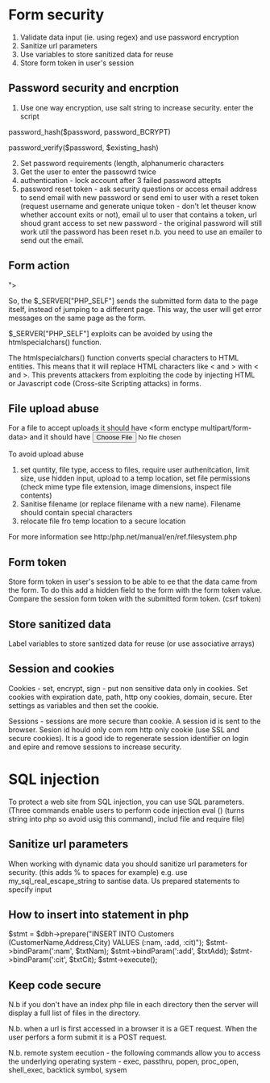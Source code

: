 Form security
==============

1. Validate data input (ie. using regex) and use password encryption
2. Sanitize url parameters
3. Use variables to store sanitized data for reuse
4. Store form token in user's session 

Password security and encrption
-----------------
1. Use one way encryption, use salt string to increase security. enter the script

password_hash($password, password_BCRYPT)

password_verify($password, $existing_hash)

2. Set password requirements (length, alphanumeric characters 
3. Get the user to enter the passowrd twice
4. authentication - lock account after 3 failed password attepts
5. password reset token - ask security questions or access email address to send email with new password or send emi to user with a reset token (request username and generate unique token - don't let theuser know whether account exits or not), email ul to user that contains a token, url shoud grant access to set new password - the original password will still work util the password has been reset n.b. you need to use an emailer to send out the email.

Form action
-----------

<form method="post" action="<?php echo htmlspecialchars($_SERVER["PHP_SELF"]);?>">
  
So, the $_SERVER["PHP_SELF"] sends the submitted form data to the page itself, instead of jumping to a different page. This way, the user will get error messages on the same page as the form.

$_SERVER["PHP_SELF"] exploits can be avoided by using the htmlspecialchars() function.

The htmlspecialchars() function converts special characters to HTML entities. This means that it will replace HTML characters like < and > with &lt; and &gt;. This prevents attackers from exploiting the code by injecting HTML or Javascript code (Cross-site Scripting attacks) in forms.

File upload abuse
-----------------
For a file to accept uploads it should have <form enctype multipart/form-data> and it should have <input type="file">

To avoid upload abuse 

1. set quntity, file type, access to files, require user authenitcation, limit size, use hidden input, upload to a temp location, set file permissions (check mime type file extension, image dimensions, inspect file contents)
2. Sanitise filename (or replace filename with a new name). Filename should contain special characters
3. relocate file fro temp location to a secure location

For more information see http:/php.net/manual/en/ref.filesystem.php

Form token
-----------
Store form token in user's session to be able to ee that the data came from the form. To do this add a hidden field to the form with the form token value. Compare the session form token with the submitted form token. (csrf token)

Store sanitized data
------------------------
Label variables to store santized data for reuse (or use associative arrays)

Session and cookies
---------------------

Cookies - set, encrypt, sign - put non sensitive data only in cookies.  Set cookies with expiration date, path, http ony cookies, domain, secure. Eter settings as variables and then set the cookie.

Sessions - sessions are more secure than cookie. A session id is sent to the browser. Sesion id hould only com rom http only cookie (use SSL and secure cookies).  It is a good ide to regenerate session identifier on login and epire and remove sessions to increase security.

  
  
SQL injection
==============
To protect a web site from SQL injection, you can use SQL parameters. (Three commands enable users to perform code injection eval () (turns string into php so avoid usig this command), includ file and require file)

Sanitize url parameters
-----------------------
When working with dynamic data you should sanitize url parameters for security. (this adds % to spaces for example)
e.g. use my_sql_real_escape_string to santise data. Us prepared statements to specify input

How to insert into statement in php
-------------------------------

$stmt = $dbh->prepare("INSERT INTO Customers (CustomerName,Address,City)
VALUES (:nam, :add, :cit)");
$stmt->bindParam(':nam', $txtNam);
$stmt->bindParam(':add', $txtAdd);
$stmt->bindParam(':cit', $txtCit);
$stmt->execute();

Keep code secure
-----------------

N.b if you don't have an index php file in each directory then the server will display a full list of files in the directory.

N.b. when a url is first accessed in a browser it is a GET request.  When the user perfors a form submit it is a POST request.

N.b. remote system eecution - the following commands allow you to access the underlying operating system - exec, passthru, popen, proc_open, shell_exec, backtick symbol, sysem
